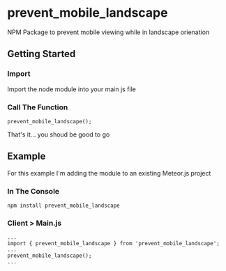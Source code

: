 # prevent_mobile_landscape
NPM Package to prevent mobile viewing while in landscape orienation

## Getting Started

### Import

Import the node module into your main js file

### Call The Function

```
prevent_mobile_landscape();
```

That's it... you shoud be good to go

## Example

For this example I'm adding the module to an existing Meteor.js project

### In The Console

```
npm install prevent_mobile_landscape
```

### Client > Main.js

```
...
import { prevent_mobile_landscape } from 'prevent_mobile_landscape';
...
prevent_mobile_landscape();
...
```